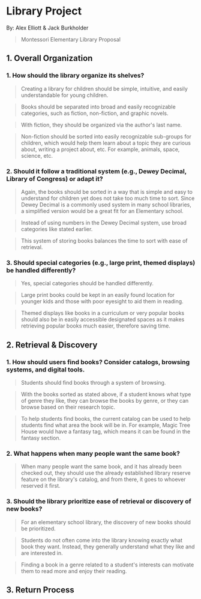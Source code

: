 # Library Project
By: Alex Elliott & Jack Burkholder

> Montessori Elementary Library Proposal

## 1. Overall Organization

### 1. How should the library organize its shelves?

> Creating a library for children should be simple, intuitive, and easily understandable for young children. 

> Books should be separated into broad and easily recognizable categories, such as fiction, non-fiction, and graphic novels.

> With fiction, they should be organized via the author's last name.

> Non-fiction should be sorted into easily recognizable sub-groups for children, which would help them learn about a topic they are curious about, writing a project about, etc. For example, animals, space, science, etc.

### 2. Should it follow a traditional system (e.g., Dewey Decimal, Library of Congress) or adapt it?

> Again, the books should be sorted in a way that is simple and easy to understand for children yet does not take too much time to sort. Since Dewey Decimal is a commonly used system in many school libraries, a simplified version would be a great fit for an Elementary school.

> Instead of using numbers in the Dewey Decimal system, use broad categories like stated earlier.

> This system of storing books balances the time to sort with ease of retrieval.

### 3. Should special categories (e.g., large print, themed displays) be handled differently?

> Yes, special categories should be handled differently.

> Large print books could be kept in an easily found location for younger kids and those with poor eyesight to aid them in reading.

> Themed displays like books in a curriculum or very popular books should also be in easily accessible designated spaces as it makes retrieving popular books much easier, therefore saving time.

## 2. Retrieval & Discovery

### 1. How should users find books? Consider catalogs, browsing systems, and digital tools.

> Students should find books through a system of browsing. 

> With the books sorted as stated above, if a student knows what type of genre they like, they can browse the books by genre, or they can browse based on their research topic.

> To help students find books, the current catalog can be used to help students find what area the book will be in. For example, Magic Tree House would have a fantasy tag, which means it can be found in the fantasy section.

### 2. What happens when many people want the same book?

> When many people want the same book, and it has already been checked out, they should use the already established library reserve feature on the library's catalog, and from there, it goes to whoever reserved it first.

### 3. Should the library prioritize ease of retrieval or discovery of new books?

> For an elementary school library, the discovery of new books should be prioritized.

> Students do not often come into the library knowing exactly what book they want. Instead, they generally understand what they like and are interested in.

> Finding a book in a genre related to a student's interests can motivate them to read more and enjoy their reading.

## 3. Return Process

